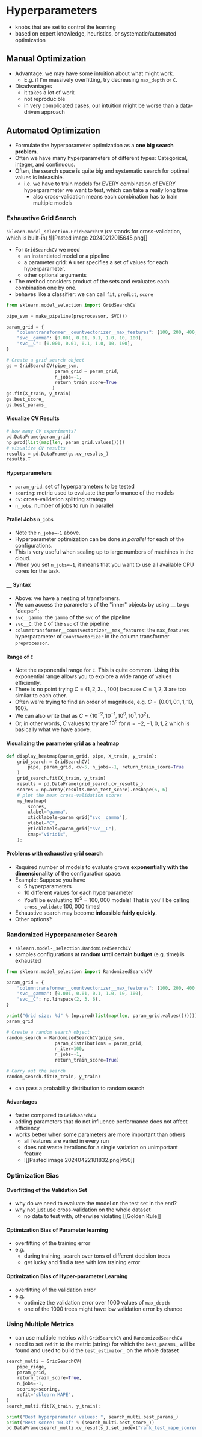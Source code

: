 # Hyperparameters
- knobs that are set to control the learning
- based on expert knowledge, heuristics, or systematic/automated optimization
## Manual Optimization
- Advantage: we may have some intuition about what might work.
	- E.g. if I'm massively overfitting, try decreasing `max_depth` or `C`.
- Disadvantages
	- it takes a lot of work
	- not reproducible
	- in very complicated cases, our intuition might be worse than a data-driven approach
## Automated Optimization
- Formulate the hyperparameter optimization as a **one big search problem**. 
- Often we have many hyperparameters of different types: Categorical, integer, and continuous.
- Often, the search space is quite big and systematic search for optimal values is infeasible.
	- i.e. we have to train models for EVERY combination of EVERY hyperparameter we want to test, which can take a really long time
		- also cross-validation means each combination has to train multiple models
### Exhaustive Grid Search
`sklearn.model_selection.GridSearchCV` (`CV` stands for cross-validation, which is built-in)
![[Pasted image 20240212015645.png]]
- For `GridSearchCV` we need
    - an instantiated model or a pipeline
    - a parameter grid: A user specifies a set of values for each hyperparameter. 
    - other optional arguments 
- The method considers product of the sets and evaluates each combination one by one.    
- behaves like a classifier: we can call `fit`, `predict`, `score`

```python
from sklearn.model_selection import GridSearchCV

pipe_svm = make_pipeline(preprocessor, SVC())

param_grid = {
    "columntransformer__countvectorizer__max_features": [100, 200, 400, 800, 1000, 2000],
    "svc__gamma": [0.001, 0.01, 0.1, 1.0, 10, 100],
    "svc__C": [0.001, 0.01, 0.1, 1.0, 10, 100],
}

# Create a grid search object 
gs = GridSearchCV(pipe_svm, 
                  param_grid = param_grid, 
                  n_jobs=-1, 
                  return_train_score=True
                 )
gs.fit(X_train, y_train)
gs.best_score_
gs.best_params_
```
#### Visualize CV Results
```python
# how many CV experiments?
pd.DataFrame(param_grid)
np.prod(list(map(len, param_grid.values())))
# visualize CV results
results = pd.DataFrame(gs.cv_results_)
results.T
```
#### Hyperparameters
- `param_grid`: set of hyperparameters to be tested
- `scoring`: metric used to evaluate the performance of the models
- `cv`: cross-validation splitting strategy
- `n_jobs`: number of jobs to run in parallel
#### Prallel Jobs `n_jobs`
- Note the `n_jobs=-1` above.
- Hyperparameter optimization can be done _in parallel_ for each of the configurations.
- This is very useful when scaling up to large numbers of machines in the cloud.
- When you set `n_jobs=-1`, it means that you want to use all available CPU cores for the task.
#### `__` Syntax
- Above: we have a nesting of transformers.
- We can access the parameters of the "inner" objects by using __ to go "deeper":
- `svc__gamma`: the `gamma` of the `svc` of the pipeline
- `svc__C`: the `C` of the `svc` of the pipeline
- `columntransformer__countvectorizer__max_features`: the `max_features` hyperparameter of `CountVectorizer` in the column transformer `preprocessor`. 
#### Range of `C`
- Note the exponential range for `C`. This is quite common. Using this exponential range allows you to explore a wide range of values efficiently.
- There is no point trying $C=\{1,2,3\ldots,100\}$ because $C=1,2,3$ are too similar to each other.
- Often we're trying to find an order of magnitude, e.g. $C=\{0.01,0.1,1,10,100\}$. 
- We can also write that as $C=\{10^{-2},10^{-1},10^0,10^1,10^2\}$. 
- Or, in other words, $C$ values to try are $10^n$ for $n=-2,-1,0,1,2$ which is basically what we have above.
#### Visualizing the parameter grid as a heatmap 
```python
def display_heatmap(param_grid, pipe, X_train, y_train):
    grid_search = GridSearchCV(
        pipe, param_grid, cv=5, n_jobs=-1, return_train_score=True
    )
    grid_search.fit(X_train, y_train)
    results = pd.DataFrame(grid_search.cv_results_)
    scores = np.array(results.mean_test_score).reshape(6, 6)
    # plot the mean cross-validation scores
    my_heatmap(
        scores,
        xlabel="gamma",
        xticklabels=param_grid["svc__gamma"],
        ylabel="C",
        yticklabels=param_grid["svc__C"],
        cmap="viridis",
    );
```
#### Problems with exhaustive grid search 

- Required number of models to evaluate grows **exponentially with the dimensionality** of the configuration space. 
- Example: Suppose you have
    - 5 hyperparameters 
    - 10 different values for each hyperparameter
    - You'll be evaluating $10^5=100,000$ models! That is you'll be calling `cross_validate` $100,000$ times!
- Exhaustive search may become **infeasible fairly quickly**.
- Other options?


### Randomized Hyperparameter Search
- `sklearn.model-_selection.RandomizedSearchCV`
- samples configurations at **random until certain budget** (e.g. time) is exhausted
```python
from sklearn.model_selection import RandomizedSearchCV

param_grid = {
    "columntransformer__countvectorizer__max_features": [100, 200, 400, 800, 1000, 2000],
    "svc__gamma": [0.001, 0.01, 0.1, 1.0, 10, 100],
    "svc__C": np.linspace(2, 3, 6),
}

print("Grid size: %d" % (np.prod(list(map(len, param_grid.values())))))
param_grid

# Create a random search object
random_search = RandomizedSearchCV(pipe_svm,                                    
                  param_distributions = param_grid, 
                  n_iter=100, 
                  n_jobs=-1, 
                  return_train_score=True)

# Carry out the search
random_search.fit(X_train, y_train)
```
- can pass a probability distribution to random search
#### Advantages
- faster compared to `GridSearchCV`
- adding parameters that do not influence performance does not affect efficiency
- works better when some parameters are more important than others
	- all features are varied in every run
	- does not waste iterations for a single variation on unimportant feature
	- ![[Pasted image 20240422181832.png|450]]
### Optimization Bias 
#### Overfitting of the Validation Set
- why do we need to evaluate the model on the test set in the end?
- why not just use cross-validation on the whole dataset
	- no data to test with, otherwise violating [[Golden Rule]]
#### Optimization Bias of Parameter learning
- overfitting of the training error
- e.g.
	- during training, search over tons of different decision trees
	- get lucky and find a tree with low training error
#### Optimization Bias of Hyper-parameter Learning
- overfitting of the validation error
- e.g.
	- optimize the validation error over 1000 values of `max_depth`
	- one of the 1000 trees might have low validation error by chance
### Using Multiple Metrics
- can use multiple metrics with `GridSearchCV` and `RandomizedSearchCV`
- need to set `refit` to the metric (string) for which the `best_params_` will be found and used to build the `best_estimator_` on the whole dataset
```python
search_multi = GridSearchCV(
    pipe_ridge,
    param_grid,
    return_train_score=True,
    n_jobs=-1,
    scoring=scoring,
    refit="sklearn MAPE",
)
search_multi.fit(X_train, y_train);

print("Best hyperparameter values: ", search_multi.best_params_)
print("Best score: %0.3f" % (search_multi.best_score_))
pd.DataFrame(search_multi.cv_results_).set_index("rank_test_mape_scorer").sort_index()
```